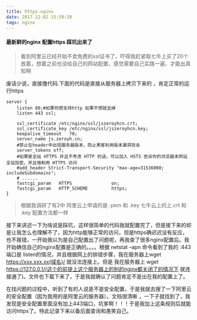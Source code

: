 ```yaml
---
title: https-nginx
date: 2017-12-02 15:59:39
tags: nginx
---
```

#### 最新鲜的nginx 配置https 踩坑出来了
> 看到阿里云已经开始不卖免费的ssl证书了，吓得我赶紧取七牛上买了20个放着，想着之前也没给自己的网站配置，感觉需要自己实践一遍，才能出真知啊

废话少说，直接撸代码.下面的代码是直接从服务器上拷贝下来的 ，肯定正常的运行https
```
server {
    listen 80;#如果你想支持http 如果不想就去掉
    listen 443 ssl;

    ssl_certificate /etc/nginx/ssl/jszeroyhcn.crt;
    ssl_certificate_key /etc/nginx/ssl/jszeroyhcn.key;
    keepalive_timeout   70;
    server_name js.zeroyh.cn;
    #禁止在header中出现服务器版本，防止黑客利用版本漏洞攻击
    server_tokens off;
    #如果是全站 HTTPS 并且不考虑 HTTP 的话，可以加入 HSTS 告诉你的浏览器本网站全站加密，并且强制用 HTTPS 访问
    #add_header Strict-Transport-Security "max-age=31536000; includeSubdomains";
    # ......
    fastcgi_param   HTTPS               on;
    fastcgi_param   HTTP_SCHEME         https;
}
```
> 根据我调研了有2中 阿里云上申请的是 .pem 和 .key 七牛云上的上.crt 和 .key 配置方法都一样

  接下来讲述一下为啥说是踩坑，这样很简单的代码我就配置完了，但是接下来的却是让我怎么也理解不了，因为http能够正常的访问，但是https确迟迟没有反应，也不报错，一开始我以为是自己配置出了问题呢，再我查了很多nginx配置后。我开始确信自己的nginx配置是正确的。。。。根据 netstat –apn 命令看到了我的 :443端口是 listen的情况，并且根据网上的排错步骤，我在服务器上wget https://xxx.xxx.xx(域名)/ 就没法连接上。但是 我在服务器上 wget https://127.0.0.1/(这个的前提上这个服务器上的别的nginx都关闭了的情况下 就连接通了)。文件也下载下来了，于是我就确认了问题肯定不是出在我的配置上了。
  
  在找问题的过程中，听到了有的人说是不是安全配置，于是我就去搜了一下阿里云的安全配置（因为我用的是阿里云的服务器）。文档很清晰 ，一下子就找到了，我发现是安全配置里面没有加上443端口，坑爹啊！！！于是我加上这条规则后就能访问https了。特此记录下来以备后面查询和愚笑自己。
